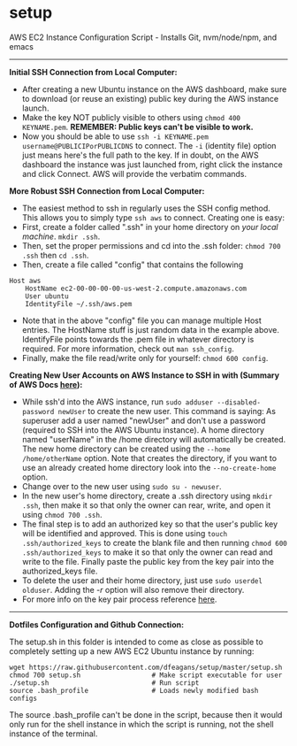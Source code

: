 # setup
AWS EC2 Instance Configuration Script - Installs Git, nvm/node/npm, and emacs
_____________________________________________________________________________

**Initial SSH Connection from Local Computer:**
- After creating a new Ubuntu instance on the AWS dashboard, make sure to download (or reuse an existing) public key during the AWS instance launch.
- Make the key NOT publicly visible to others using `chmod 400 KEYNAME.pem`. **REMEMBER: Public keys can't be visible to work.**
- Now you should be able to use `ssh -i KEYNAME.pem username@PUBLICIPorPUBLICDNS` to connect. The `-i` (identity file) option just means here's the full path to the key. If in doubt, on the AWS dashboard the instance was just launched from, right click the instance and click Connect. AWS will provide the verbatim commands.

**More Robust SSH Connection from Local Computer:**
- The easiest method to ssh in regularly uses the SSH config method. This allows you to simply type `ssh aws` to connect. Creating one is easy:
- First, create a folder called ".ssh" in your home directory on *your local machine*. `mkdir .ssh`. 
- Then, set the proper permissions and cd into the .ssh folder: `chmod 700 .ssh` then
`cd .ssh`.
- Then, create a file called "config" that contains the following 
```
Host aws
    HostName ec2-00-00-00-00-us-west-2.compute.amazonaws.com
    User ubuntu
    IdentityFile ~/.ssh/aws.pem
```
- Note that in the above "config" file you can manage multiple Host entries. The HostName stuff is just random data in the example above. IdentifyFile points towards the .pem file in whatever directory is required. For more information, check out `man ssh_config`.
- Finally, make the file read/write only for yourself: `chmod 600 config`.

**Creating New User Accounts on AWS Instance to SSH in with (Summary of AWS Docs [here](http://docs.aws.amazon.com/AWSEC2/latest/UserGuide/managing-users.html)):**
- While ssh'd into the AWS instance, run `sudo adduser --disabled-password newUser` to create the new user. This command is saying: As superuser add a user named "newUser" and don't use a password (required to SSH into the AWS Ubuntu instance). A home directory named "userName" in the /home directory will automatically be created. The new home directory can be created using the `--home /home/otherName` option. Note that creates the directory, if you want to use an already created home directory look into the `--no-create-home` option.
- Change over to the new user using `sudo su - newuser`.
- In the new user's home directory, create a .ssh directory using `mkdir .ssh`, then make it so that only the owner can rear, write, and open it using `chmod 700 .ssh`.
- The final step is to add an authorized key so that the user's public key will be identified and approved. This is done using `touch .ssh/authorized_keys` to create the blank file and then running `chmod 600 .ssh/authorized_keys` to make it so that only the owner can read and write to the file. Finally paste the public key from the key pair into the authorized_keys file.
- To delete the user and their home directory, just use `sudo userdel olduser`. Adding the *-r* option will also remove their directory.
- For more info on the key pair process reference [here](http://docs.aws.amazon.com/AWSEC2/latest/UserGuide/ec2-key-pairs.html#having-ec2-create-your-key-pair).

_____________________________________________________________________________
**Dotfiles Configuration and Github Connection:**

The setup.sh in this folder is intended to come as close as possible to completely setting up a new AWS EC2 Ubuntu instance by running:

```
wget https://raw.githubusercontent.com/dfeagans/setup/master/setup.sh
chmod 700 setup.sh                  # Make script executable for user
./setup.sh                          # Run script
source .bash_profile                # Loads newly modified bash configs
```

The source .bash_profile can't be done in the script, because then it would only run for the shell instance in which the script is running, not the shell instance of the terminal.
